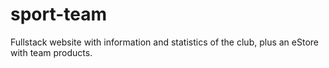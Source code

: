 # sport-team
Fullstack website with information and statistics of the club, plus an eStore with team products.
